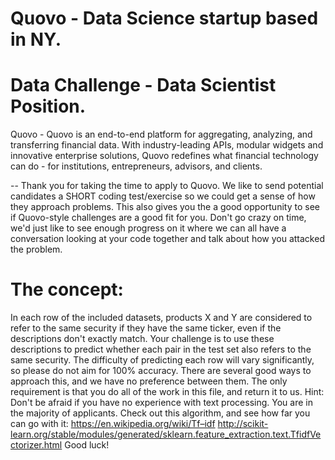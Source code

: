 # Quovo - Data Science startup based in NY.
# Data Challenge - Data Scientist Position.

Quovo - Quovo is an end-to-end platform for aggregating, analyzing, and transferring financial data. With industry-leading APIs, modular widgets and innovative enterprise solutions, Quovo redefines what financial technology can do - for institutions, entrepreneurs, advisors, and clients.

--
Thank you for taking the time to apply to Quovo. We like to send potential candidates a SHORT coding test/exercise so 
we could get a sense of how they approach problems. This also gives you the a good opportunity to see if Quovo-style 
challenges are a good fit for you. Don't go crazy on time, we'd just like to see enough progress on it where we can 
all have a conversation looking at your code together and talk about how you attacked the problem.

# The concept:

In each row of the included datasets, products X and Y are considered to refer to the same security if 
they have the same ticker, even if the descriptions don't exactly match. 
Your challenge is to use these descriptions to predict whether each pair in the test set also refers to the 
same security. The difficulty of predicting each row will vary significantly, so please do not aim for 100% accuracy. 
There are several good ways to approach this, and we have no preference between them. 
The only requirement is that you do all of the work in this file, and return it to us.
Hint: Don't be afraid if you have no experience with text processing. You are in the majority of applicants. Check out this algorithm, 
and see how far you can go with it:
https://en.wikipedia.org/wiki/Tf–idf
http://scikit-learn.org/stable/modules/generated/sklearn.feature_extraction.text.TfidfVectorizer.html
Good luck!
